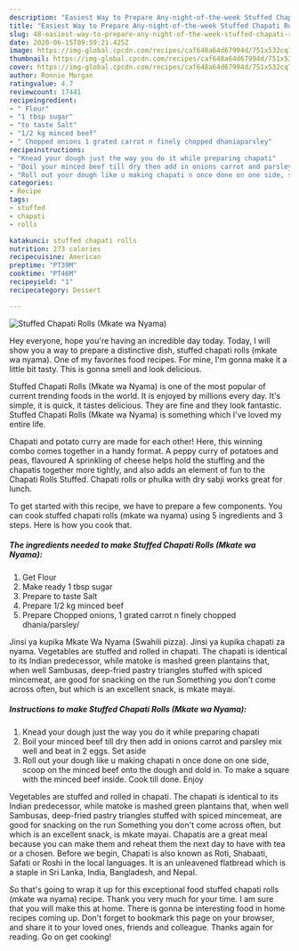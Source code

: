```yaml
---
description: "Easiest Way to Prepare Any-night-of-the-week Stuffed Chapati Rolls (Mkate wa Nyama)"
title: "Easiest Way to Prepare Any-night-of-the-week Stuffed Chapati Rolls (Mkate wa Nyama)"
slug: 48-easiest-way-to-prepare-any-night-of-the-week-stuffed-chapati-rolls-mkate-wa-nyama
date: 2020-06-15T09:59:21.425Z
image: https://img-global.cpcdn.com/recipes/caf648a64d67994d/751x532cq70/stuffed-chapati-rolls-mkate-wa-nyama-recipe-main-photo.jpg
thumbnail: https://img-global.cpcdn.com/recipes/caf648a64d67994d/751x532cq70/stuffed-chapati-rolls-mkate-wa-nyama-recipe-main-photo.jpg
cover: https://img-global.cpcdn.com/recipes/caf648a64d67994d/751x532cq70/stuffed-chapati-rolls-mkate-wa-nyama-recipe-main-photo.jpg
author: Ronnie Morgan
ratingvalue: 4.7
reviewcount: 17441
recipeingredient:
- " Flour"
- "1 tbsp sugar"
- "to taste Salt"
- "1/2 kg minced beef"
- " Chopped onions 1 grated carrot n finely chopped dhaniaparsley"
recipeinstructions:
- "Knead your dough just the way you do it while preparing chapati"
- "Boil your minced beef till dry then add in onions carrot and parsley mix well and beat in 2 eggs. Set aside"
- "Roll out your dough like u making chapati n once done on one side, scoop on the minced beef onto the dough and dold in. To make a square with the minced beef inside. Cook till done. Enjoy"
categories:
- Recipe
tags:
- stuffed
- chapati
- rolls

katakunci: stuffed chapati rolls 
nutrition: 273 calories
recipecuisine: American
preptime: "PT39M"
cooktime: "PT46M"
recipeyield: "1"
recipecategory: Dessert

---
```



![Stuffed Chapati Rolls (Mkate wa Nyama)](https://img-global.cpcdn.com/recipes/caf648a64d67994d/751x532cq70/stuffed-chapati-rolls-mkate-wa-nyama-recipe-main-photo.jpg)

Hey everyone, hope you're having an incredible day today. Today, I will show you a way to prepare a distinctive dish, stuffed chapati rolls (mkate wa nyama). One of my favorites food recipes. For mine, I'm gonna make it a little bit tasty. This is gonna smell and look delicious.

Stuffed Chapati Rolls (Mkate wa Nyama) is one of the most popular of current trending foods in the world. It is enjoyed by millions every day. It's simple, it is quick, it tastes delicious. They are fine and they look fantastic. Stuffed Chapati Rolls (Mkate wa Nyama) is something which I've loved my entire life.

Chapati and potato curry are made for each other! Here, this winning combo comes together in a handy format. A peppy curry of potatoes and peas, flavoured A sprinkling of cheese helps hold the stuffing and the chapatis together more tightly, and also adds an element of fun to the Chapati Rolls Stuffed. Chapati rolls or phulka with dry sabji works great for lunch.


To get started with this recipe, we have to prepare a few components. You can cook stuffed chapati rolls (mkate wa nyama) using 5 ingredients and 3 steps. Here is how you cook that.

<!--inarticleads1-->

##### The ingredients needed to make Stuffed Chapati Rolls (Mkate wa Nyama):

1. Get  Flour
1. Make ready 1 tbsp sugar
1. Prepare to taste Salt
1. Prepare 1/2 kg minced beef
1. Prepare  Chopped onions, 1 grated carrot n finely chopped dhania/parsley/


Jinsi ya kupika Mkate Wa Nyama (Swahili pizza). Jinsi ya kupika chapati za nyama. Vegetables are stuffed and rolled in chapati. The chapati is identical to its Indian predecessor, while matoke is mashed green plantains that, when well Sambusas, deep-fried pastry triangles stuffed with spiced mincemeat, are good for snacking on the run Something you don&#39;t come across often, but which is an excellent snack, is mkate mayai. 

<!--inarticleads2-->

##### Instructions to make Stuffed Chapati Rolls (Mkate wa Nyama):

1. Knead your dough just the way you do it while preparing chapati
1. Boil your minced beef till dry then add in onions carrot and parsley mix well and beat in 2 eggs. Set aside
1. Roll out your dough like u making chapati n once done on one side, scoop on the minced beef onto the dough and dold in. To make a square with the minced beef inside. Cook till done. Enjoy


Vegetables are stuffed and rolled in chapati. The chapati is identical to its Indian predecessor, while matoke is mashed green plantains that, when well Sambusas, deep-fried pastry triangles stuffed with spiced mincemeat, are good for snacking on the run Something you don&#39;t come across often, but which is an excellent snack, is mkate mayai. Chapatis are a great meal because you can make them and reheat them the next day to have with tea or a chosen. Before we begin, Chapati is also known as Roti, Shabaati, Safati or Roshi in the local languages. It is an unleavened flatbread which is a staple in Sri Lanka, India, Bangladesh, and Nepal. 

So that's going to wrap it up for this exceptional food stuffed chapati rolls (mkate wa nyama) recipe. Thank you very much for your time. I am sure that you will make this at home. There is gonna be interesting food in home recipes coming up. Don't forget to bookmark this page on your browser, and share it to your loved ones, friends and colleague. Thanks again for reading. Go on get cooking!
